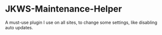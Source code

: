 # JKWS-Maintenance-Helper
A must-use plugin I use on all sites, to change some settings, like disabling auto updates.
